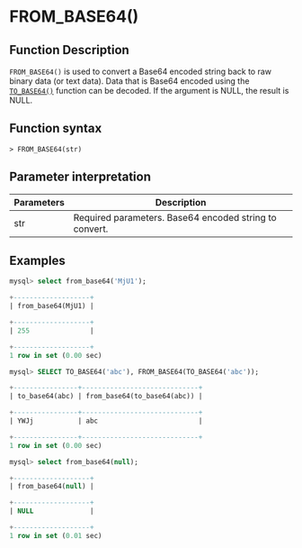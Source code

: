 # FROM\_BASE64()

## Function Description

`FROM_BASE64()` is used to convert a Base64 encoded string back to raw binary data (or text data). Data that is Base64 encoded using the [`TO_BASE64()`](to_base64.md) function can be decoded. If the argument is NULL, the result is NULL.

## Function syntax

```
> FROM_BASE64(str)
```

## Parameter interpretation

| Parameters | Description |
| ---- | ---- |
| str | Required parameters. Base64 encoded string to convert. |

## Examples

```SQL
mysql> select from_base64('MjU1');

+-------------------+
| from_base64(MjU1) |

+-------------------+
| 255               |

+-------------------+
1 row in set (0.00 sec)

mysql> SELECT TO_BASE64('abc'), FROM_BASE64(TO_BASE64('abc'));

+----------------+-----------------------------+
| to_base64(abc) | from_base64(to_base64(abc)) |

+----------------+-----------------------------+
| YWJj           | abc                         |

+----------------+-----------------------------+
1 row in set (0.00 sec)

mysql> select from_base64(null);

+-------------------+
| from_base64(null) |

+-------------------+
| NULL              |

+-------------------+
1 row in set (0.01 sec)
```
